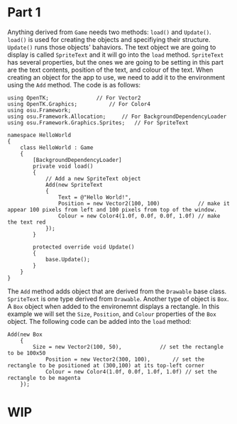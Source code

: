 # Part 1

Anything derived from `Game` needs two methods: `load()` and `Update()`. `load()` is used for creating the objects and specifiying their structure. `Update()` runs those objects' bahaviors. The text object we are going to display is called `SpriteText` and it will go into the `load` method. `SpriteText` has several properties, but the ones we are going to be setting in this part are the text contents, position of the text, and colour of the text. When creating an object for the app to use, we need to add it to the environment using the `Add` method. The code is as follows:

	using OpenTK;				// For Vector2
	using OpenTK.Graphics;    		// For Color4
	using osu.Framework;
    using osu.Framework.Allocation;		// For BackgroundDependencyLoader
    using osu.Framework.Graphics.Sprites; 	// For SpriteText

    namespace HelloWorld
    {
        class HelloWorld : Game
        {
            [BackgroundDependencyLoader]
            private void load()
            {
	            // Add a new SpriteText object
                Add(new SpriteText
                {
                    Text = @"Hello World!",
                    Position = new Vector2(100, 100)            // make it appear 100 pixels from left and 100 pixels from top of the window.
                    Colour = new Color4(1.0f, 0.0f, 0.0f, 1.0f) // make the text red
                });
            }

            protected override void Update()
            {
                base.Update();
            }
        }
    }


The `Add` method adds object that are derived from the `Drawable` base class. `SpriteText` is one type derived from `Drawable`. Another type of object is `Box`. A `Box` object when added to the environemnt displays a rectangle. In this example we will set the `Size`, `Position`, and `Colour` properties of the `Box` object. The following code can be added into the `load` method:
	
	Add(new Box
        {
        	Size = new Vector2(100, 50),			// set the rectangle to be 100x50
                Position = new Vector2(300, 100),		// set the rectangle to be positioned at (300,100) at its top-left corner
                Colour = new Color4(1.0f, 0.0f, 1.0f, 1.0f)	// set the rectangle to be magenta
        });

# WIP

